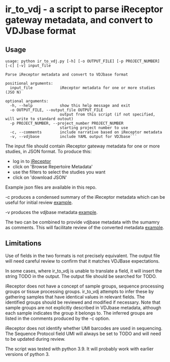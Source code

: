 # ir_to_vdj - a script to parse iReceptor gateway metadata, and convert to VDJbase format

## Usage

```
usage: python ir_to_vdj.py [-h] [-o OUTPUT_FILE] [-p PROJECT_NUMBER] [-c] [-v] input_file

Parse iReceptor metadata and convert to VDJbase format

positional arguments:
  input_file            iReceptor metadata for one or more studies (JSO N)

optional arguments:
  -h, --help            show this help message and exit
  -o OUTPUT_FILE, --output_file OUTPUT_FILE
                        output from this script (if not specified, will write to standard outout)
  -p PROJECT_NUMBER, --project_number PROJECT_NUMBER
                        starting project number to use
  -c, --comments        include narrative based on iReceptor metadata
  -v, --vdjbase         include YAML output for VDJbase```
```

The input file should contain iReceptor gateway metadata for one or more studies, in JSON format. To produce this:
* log in to [iReceptor](https://gateway.ireceptor.org)
* click on 'Browse Repertoire Metadata'
* use the filters to select the studies you want
* click on 'download JSON'

Example json files are available in this repo.

-c produces a condensed summary of the iReceptor metadata which can be useful for initial review [example](PRJNA260556-c.txt).

-v produces the vdjbase metadata [example](PRJNA260556-v.yml).

The two can be combined to provide vdjbase metadata with the sumamry as comments. This will facilitate review of the converted metadata [example](PRJNA260556-v-c.yml).

## Limitations

Use of fields in the two formats is not precisely equivalent. The output file will need careful review to confirm that it matches VDJBase expectations.

In some cases, where ir_to_vdj is unable to translate a field, it will insert the string TODO in the output. The output file should be searched for TODO.

iReceptor does not have a concept of sample groups, sequence processing groups or tissue processing groups. ir_to_vdj attempts to infer these by 
gathering samples that have identical values in relevant fields. The identified groups should be reviewed and modified if necessary.
Note that sample groups are not explicitly described in VDJbase metadata, although each sample indicates the group
it belongs to. The inferred groups are listed in the comments produced by the -c option.

iReceptor does not identify whether UMI barcodes are used in sequencing. The Sequence Protocol field UMI will always
be set to TODO and will need to be updated during review.

The script was tested with python 3.9. It will probably work with earlier versions of python 3.


